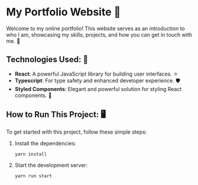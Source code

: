 # My Portfolio Website 🚀

Welcome to my online portfolio! This website serves as an introduction to who I am, showcasing my skills, projects, and how you can get in touch with me. 💼

## Technologies Used: 🔧
- **React**: A powerful JavaScript library for building user interfaces. ⚛️
- **Typescript**: For type safety and enhanced developer experience. 🛡️
- **Styled Components**: Elegant and powerful solution for styling React components. 🎨

## How to Run This Project: 🖥️

To get started with this project, follow these simple steps:

1. Install the dependencies:
   ```bash
   yarn install
1. Start the development server:
   ```bash
   yarn run start
